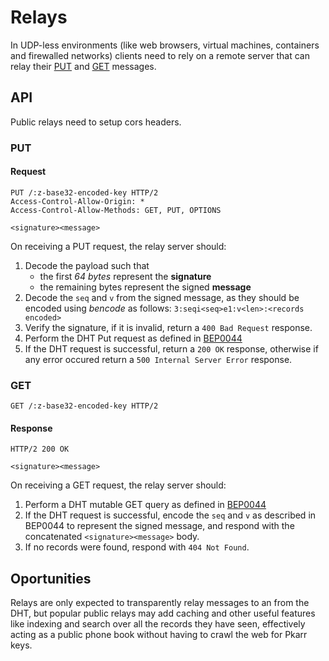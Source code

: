# Relays

In UDP-less environments (like web browsers, virtual machines, containers and firewalled networks) clients need to rely on a remote server that can relay their [PUT](#PUT) and [GET](#GET) messages. 

## API

Public relays need to setup cors headers.

### PUT 

#### Request

```
PUT /:z-base32-encoded-key HTTP/2
Access-Control-Allow-Origin: *
Access-Control-Allow-Methods: GET, PUT, OPTIONS

<signature><message>
```

On receiving a PUT request, the relay server should:
1. Decode the payload such that 
    - the first *64 bytes* represent the **signature**
    - the remaining bytes represent the signed **message**
2. Decode the `seq` and `v` from the signed message, as they should be encoded using *bencode* as follows: `3:seqi<seq>e1:v<len>:<records encoded>`
3. Verify the signature, if it is invalid, return a `400 Bad Request` response.
4. Perform the DHT Put request as defined in [BEP0044](https://www.bittorrent.org/beps/bep_0044.html)
5. If the DHT request is successful, return a `200 OK` response, otherwise if any error occured return a `500 Internal Server Error` response.

### GET

```
GET /:z-base32-encoded-key HTTP/2
```

#### Response

```
HTTP/2 200 OK

<signature><message>
```

On receiving a GET request, the relay server should:
1. Perform a DHT mutable GET query as defined in [BEP0044](https://www.bittorrent.org/beps/bep_0044.html)
2. If the DHT request is successful, encode the `seq` and `v` as described in BEP0044 to represent the signed message, and respond with the concatenated `<signature><message>` body.
3. If no records were found, respond with `404 Not Found`. 


## Oportunities 

Relays are only expected to transparently relay messages to an from the DHT, but popular public relays may add caching and other useful features like indexing and search over all the records they have seen, effectively acting as a public phone book without having to crawl the web for Pkarr keys.
